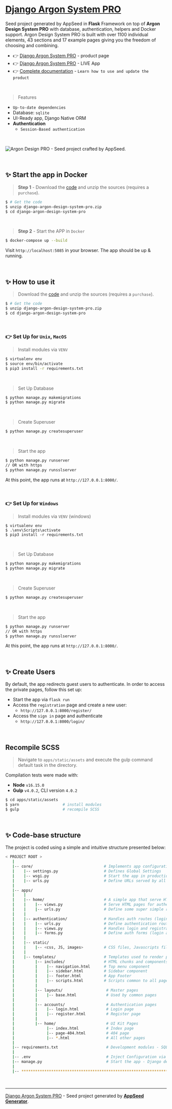 # [Django Argon System PRO](https://appseed.us/product/argon-design-system-pro/django/)

Seed project generated by AppSeed in **Flask** Framework on top of **Argon Design System PRO** with database, authentication, helpers and Docker support. Argon Design System PRO is built with over 1100 individual elements, 43 sections and 17 example pages giving you the freedom of choosing and combining. 

- 👉 [Django Argon System PRO](https://appseed.us/product/argon-design-system-pro/django/) - product page
- 👉 [Django Argon System PRO](https://django-argon-design-system-pro.appseed-srv1.com/) - LIVE App
- 👉 [Complete documentation](https://docs.appseed.us/boilerplate-code/boilerplate-django) - `Learn how to use and update the product`

<br />

> Features

- `Up-to-date dependencies`
- Database: `sqlite`
- UI-Ready app, Django Native ORM
- **Authentication**
  - `Session-Based authentication`

<br />

![Argon Design PRO - Seed project crafted by AppSeed.](https://user-images.githubusercontent.com/51070104/187922792-7f7c8bb9-25a5-4129-a0fe-6bbfba82501d.png)

<br />

## ✨ Start the app in Docker

> **Step 1** - Download the [code](https://appseed.us/product/argon-design-system-pro/django/) and unzip the sources (requires a `purchase`). 

```bash
$ # Get the code
$ unzip django-argon-design-system-pro.zip
$ cd django-argon-design-system-pro
```

<br />

> **Step 2** - Start the APP in `Docker`

```bash
$ docker-compose up --build 
```

Visit `http://localhost:5085` in your browser. The app should be up & running.

<br />

## ✨ How to use it

> Download the [code](https://appseed.us/product/argon-design-system-pro/django/) and unzip the sources (requires a `purchase`). 

```bash
$ # Get the code
$ unzip django-argon-design-system-pro.zip
$ cd django-argon-design-system-pro
```

<br />

### 👉 Set Up for `Unix`, `MacOS` 

> Install modules via `VENV`  

```bash
$ virtualenv env
$ source env/bin/activate
$ pip3 install -r requirements.txt
```

<br />

> Set Up Database

```bash
$ python manage.py makemigrations
$ python manage.py migrate
```

<br />

> Create Superuser

```bash
$ python manage.py createsuperuser
```

<br />

> Start the app

```bash
$ python manage.py runserver
// OR with https
$ python manage.py runsslserver 
```

At this point, the app runs at `http://127.0.0.1:8000/`. 

<br />

### 👉 Set Up for `Windows` 

> Install modules via `VENV` (windows) 

```
$ virtualenv env
$ .\env\Scripts\activate
$ pip3 install -r requirements.txt
```

<br />

> Set Up Database

```bash
$ python manage.py makemigrations
$ python manage.py migrate
```

<br />

> Create Superuser

```bash
$ python manage.py createsuperuser
```

<br />

> Start the app

```bash
$ python manage.py runserver
// OR with https
$ python manage.py runsslserver 
```

At this point, the app runs at `http://127.0.0.1:8000/`. 

<br />

## ✨ Create Users

By default, the app redirects guest users to authenticate. In order to access the private pages, follow this set up: 

- Start the app via `flask run`
- Access the `registration` page and create a new user:
  - `http://127.0.0.1:8000/register/`
- Access the `sign in` page and authenticate
  - `http://127.0.0.1:8000/login/`

<br />

## Recompile SCSS

> Navigate to `apps/static/assets` and execute the gulp command default task in the directory. 

Compilation tests were made with:

- **Node** `v16.15.0`
- **Gulp** `v4.0.2`, CLI version `4.0.2`

```bash
$ cd apps/static/assets
$ yarn                   # install modules
$ gulp                   # recompile SCSS
```

<br />

## ✨ Code-base structure

The project is coded using a simple and intuitive structure presented below:

```bash
< PROJECT ROOT >
   |
   |-- core/                               # Implements app configuration
   |    |-- settings.py                    # Defines Global Settings
   |    |-- wsgi.py                        # Start the app in production
   |    |-- urls.py                        # Define URLs served by all apps/nodes
   |
   |-- apps/
   |    |
   |    |-- home/                          # A simple app that serve HTML files
   |    |    |-- views.py                  # Serve HTML pages for authenticated users
   |    |    |-- urls.py                   # Define some super simple routes  
   |    |
   |    |-- authentication/                # Handles auth routes (login and register)
   |    |    |-- urls.py                   # Define authentication routes  
   |    |    |-- views.py                  # Handles login and registration  
   |    |    |-- forms.py                  # Define auth forms (login and register) 
   |    |
   |    |-- static/
   |    |    |-- <css, JS, images>         # CSS files, Javascripts files
   |    |
   |    |-- templates/                     # Templates used to render pages
   |         |-- includes/                 # HTML chunks and components
   |         |    |-- navigation.html      # Top menu component
   |         |    |-- sidebar.html         # Sidebar component
   |         |    |-- footer.html          # App Footer
   |         |    |-- scripts.html         # Scripts common to all pages
   |         |
   |         |-- layouts/                   # Master pages
   |         |    |-- base.html             # Used by common pages
   |         |
   |         |-- accounts/                  # Authentication pages
   |         |    |-- login.html            # Login page
   |         |    |-- register.html         # Register page
   |         |
   |         |-- home/                      # UI Kit Pages
   |              |-- index.html            # Index page
   |              |-- page-404.html         # 404 page
   |              |-- *.html                # All other pages
   |
   |-- requirements.txt                     # Development modules - SQLite storage
   |
   |-- .env                                 # Inject Configuration via Environment
   |-- manage.py                            # Start the app - Django default start script
   |
   |-- ************************************************************************
```

<br />

---
[Django Argon System PRO](https://appseed.us/product/argon-design-system-pro/django/) - Seed project generated by **[AppSeed Generator](https://appseed.us/generator/)**.
